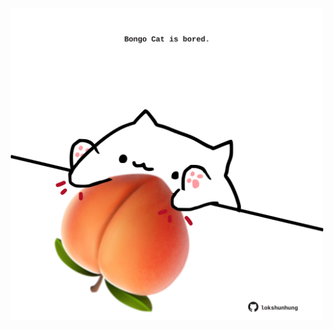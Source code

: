 <!-- built at 03/05/2024, 01:24:57 UTC -->
<p align="center">
  <img width="500" height="500" src="./ReadmeImage.svg">
</p>
